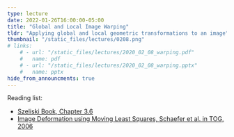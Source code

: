 ```yaml
---
type: lecture
date: 2022-01-26T16:00:00-05:00
title: "Global and Local Image Warping"
tldr: "Applying global and local geometric transformations to an image"
thumbnail: "/static_files/lectures/0208.png"
# links:
    # - url: "/static_files/lectures/2020_02_08_warping.pdf"
    #   name: pdf
    # - url: "/static_files/lectures/2020_02_08_warping.pptx"
    #   name: pptx
hide_from_announcments: true
---
```


Reading list:
- [Szeliski Book, Chapter 3.6](https://szeliski.org/Book/)
- [Image Deformation using Moving Least Squares, Schaefer et al. in TOG, 2006](https://dl.acm.org/doi/10.1145/1141911.1141920)